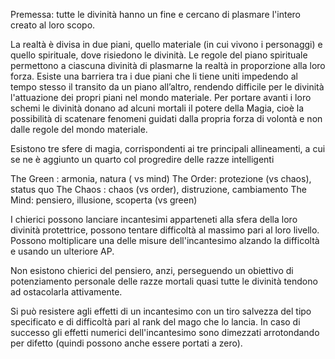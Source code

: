 Premessa: tutte le divinità hanno un fine e cercano di plasmare l'intero creato al loro scopo.

La realtà è divisa in due piani, quello materiale (in cui vivono i personaggi) e quello spirituale, dove risiedono le divinità.
Le regole del piano spirituale permettono a ciascuna divinità di plasmarne la realtà in proporzione alla loro forza. Esiste una barriera tra i due piani che li tiene uniti impedendo al tempo stesso il transito da un piano all’altro, rendendo difficile per le divinità l'attuazione dei propri piani nel mondo materiale.
Per portare avanti i loro schemi le divinità donano ad alcuni mortali il potere della Magia, cioè la possibilità di scatenare fenomeni guidati dalla propria forza di volontà e non dalle regole del mondo materiale.

Esistono tre sfere di magia, corrispondenti ai tre principali allineamenti, a cui se ne è aggiunto un quarto col progredire delle razze intelligenti

The Green : armonia, natura ( vs mind)
The Order: protezione (vs chaos), status quo
The Chaos : chaos (vs order), distruzione, cambiamento
The Mind: pensiero, illusione, scoperta (vs green)

I chierici possono lanciare incantesimi apparteneti alla sfera della loro divinità protettrice, possono tentare difficoltà al massimo pari al loro livello. Possono moltiplicare una delle misure dell'incantesimo alzando la difficoltà e usando un ulteriore AP.

Non esistono chierici del pensiero, anzi, perseguendo un obiettivo di potenziamento personale delle razze mortali quasi tutte le divinità tendono ad ostacolarla attivamente.

Si può resistere agli effetti di un incantesimo con un tiro salvezza del tipo specificato e di difficoltà pari al rank del mago che lo lancia. In caso di successo gli effetti numerici dell'incantesimo sono dimezzati arrotondando per difetto (quindi possono anche essere portati a zero).
